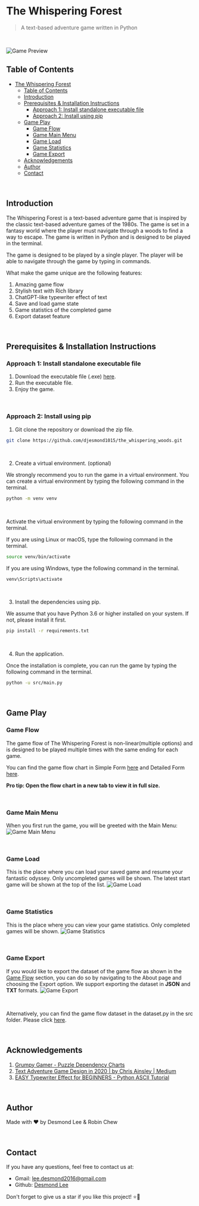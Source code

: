 # The Whispering Forest

> A text-based adventure game written in Python

<br>

![Game Preview](docs/static/svg/game_preview_screen.svg)

## Table of Contents

- [The Whispering Forest](#the-whispering-forest)
  - [Table of Contents](#table-of-contents)
  - [Introduction](#introduction)
  - [Prerequisites \& Installation Instructions](#prerequisites--installation-instructions)
    - [Approach 1: Install standalone executable file](#approach-1-install-standalone-executable-file)
    - [Approach 2: Install using pip](#approach-2-install-using-pip)
  - [Game Play](#game-play)
    - [Game Flow](#game-flow)
    - [Game Main Menu](#game-main-menu)
    - [Game Load](#game-load)
    - [Game Statistics](#game-statistics)
    - [Game Export](#game-export)
  - [Acknowledgements](#acknowledgements)
  - [Author](#author)
  - [Contact](#contact)

<br>

## Introduction

The Whispering Forest is a text-based adventure game that is inspired by the classic text-based adventure games of the 1980s. The game is set in a fantasy world where the player must navigate through a woods to find a way to escape. The game is written in Python and is designed to be played in the terminal.

The game is designed to be played by a single player. The player will be able to navigate through the game by typing in commands.

What make the game unique are the following features:

1. Amazing game flow
2. Stylish text with Rich library
3. ChatGPT-like typewriter effect of text
4. Save and load game state
5. Game statistics of the completed game
6. Export dataset feature

<br>

## Prerequisites & Installation Instructions

### Approach 1: Install standalone executable file

1. Download the executable file (.exe) [here](https://github.com/djesmond1015/the_whispering_woods/blob/main/theWhisperingForest.zip).
2. Run the executable file.
3. Enjoy the game.

<br>

### Approach 2: Install using pip

1. Git clone the repository or download the zip file.

```bash
git clone https://github.com/djesmond1015/the_whispering_woods.git
```

<br>

2. Create a virtual environment. (optional)

We strongly recommend you to run the game in a virtual environment. You can create a virtual environment by typing the following command in the terminal.

```bash
python -m venv venv
```

<br>

Activate the virtual environment by typing the following command in the terminal.

If you are using Linux or macOS, type the following command in the terminal.

```bash
source venv/bin/activate
```

If you are using Windows, type the following command in the terminal.

```command prompt
venv\Scripts\activate
```

<br>

3. Install the dependencies using pip.

We assume that you have Python 3.6 or higher installed on your system. If not, please install it first.

```bash
pip install -r requirements.txt
```

<br>

4. Run the application.

Once the installation is complete, you can run the game by typing the following command in the terminal.

```bash
python -u src/main.py
```

<br>

## Game Play

### Game Flow

The game flow of The Whispering Forest is non-linear(multiple options) and is designed to be played multiple times with the same ending for each game.

You can find the game flow chart in Simple Form [here](docs/static/svg/game_flow_simple.svg) and Detailed Form [here](docs/static/svg/game_flow_detailed.svg).

**Pro tip: Open the flow chart in a new tab to view it in full size.**

<br>

### Game Main Menu

When you first run the game, you will be greeted with the Main Menu:
![Game Main Menu](docs/static/svg/main_menu.svg)

<br>

### Game Load

This is the place where you can load your saved game and resume your fantastic odyssey. Only uncompleted games will be shown. The latest start game will be shown at the top of the list.
![Game Load](docs/static/svg/game_load.svg)

<br>

### Game Statistics

This is the place where you can view your game statistics. Only completed games will be shown.
![Game Statistics](docs/static/svg/game_statistics.svg)

<br>

### Game Export

If you would like to export the dataset of the game flow as shown in the [Game Flow](#game-flow) section, you can do so by navigating to the About page and choosing the Export option. We support exporting the dataset in **JSON** and **TXT** formats.
![Game Export](docs/static/svg/game_export.svg)

<br>

Alternatively, you can find the game flow dataset in the dataset.py in the src folder. Please click [here](src/dataset.py#L57).

<br>

## Acknowledgements

1. [Grumpy Gamer - Puzzle Dependency Charts](https://grumpygamer.com/puzzle_dependency_charts)
2. [Text Adventure Game Design in 2020 | by Chris Ainsley | Medium](https://medium.com/@model_train/text-adventure-game-design-in-2020-608528ac8bda)
3. [EASY Typewriter Effect for BEGINNERS - Python ASCII Tutorial](https://youtu.be/EVudW0H_2T8?si=vhtljV73KEpJpqC8)

<br>

## Author

Made with ❤️ by Desmond Lee & Robin Chew

<br>

## Contact

If you have any questions, feel free to contact us at:

- Gmail: lee.desmond2016@gmail.com
- Github: [Desmond Lee](https://github.com/djesmond1015)

Don't forget to give us a star if you like this project! ⭐🥰
<br>

